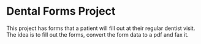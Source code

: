 # Dental Forms Project
This project has forms that a patient will fill out at their regular dentist visit. The idea is to fill out the forms, convert the form data to a pdf and fax it. 